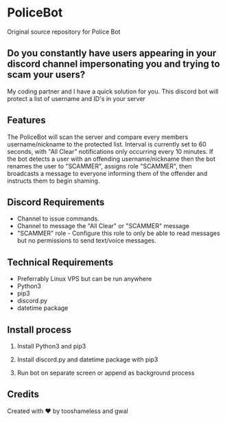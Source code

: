 # PoliceBot
Original source repository for Police Bot


## Do you constantly have users appearing in your discord channel impersonating you and trying to scam your users?
My coding partner and I have a quick solution for you.  This discord bot will protect a list of username and ID's in your server

## Features
The PoliceBot will scan the server and compare every members username/nickname to the protected list.  Interval is currently set to 60 seconds, with "All Clear" notifications only occurring every 10 minutes.  If the bot detects a user with an offending username/nickname then the bot renames the user to "SCAMMER", assigns role "SCAMMER", then broadcasts a message to everyone informing them of the offender and instructs them to begin shaming.

## Discord Requirements
* Channel to issue commands.
* Channel to message the "All Clear" or "SCAMMER" message
* "SCAMMER" role - Configure this role to only be able to read messages but no permissions to send text/voice messages.

## Technical Requirements
* Preferrably Linux VPS but can be run anywhere
* Python3
* pip3
* discord.py
* datetime package

## Install process
1. Install Python3 and pip3

2. Install discord.py and datetime package with pip3

3. Run bot on separate screen or append as background process

## Credits
Created with :heart: by tooshameless and gwal